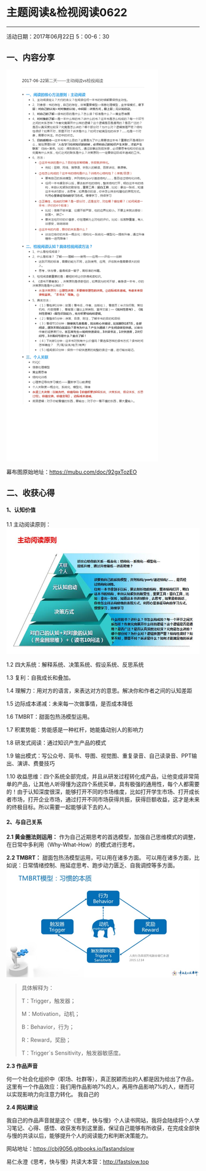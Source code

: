 # 主题阅读&检视阅读0622
**********
活动日期：2017年06月22日 5：00-6：30
## 一、内容分享

![](./_image/2017-06-22第二天——主动阅读vs检视阅读_爱奇艺.jpg)

  
幕布图原始地址：<https://mubu.com/doc/92gxTozEO>

## 二、收获心得

#### 1、认知价值

 1.1 主动阅读原则：
![](./_image/主动阅读.jpg)


1.2 四大系统：解释系统、决策系统、假设系统、反思系统

1.3 复利：自我成长和叠加。

1.4 理解力：用对方的语言，来表达对方的意思。解决你和作者之间的认知差距

1.5 边际成本递减：未来每一次做事情，是否成本降低

1.6 TMBRT：甜面包热汤模型运用。

1.7 积累势能：势能感是一种杠杆，她能撬动别人的影响力

1.8 研发式阅读：通过知识产生产品的模式

1.9 输出模式：写公众号、简书、导图、视觉图、重复录音、自己读录音、PPT输出、演讲、费曼技巧

1.10 收益思维：四个系统全部完成，并且从研发过程转化成产品，让他变成非常简单的产品，让其他人听得懂为这四个系统买单，具有极强的通用性，每个人都需要的！由于认知深度很深，能够打开不同的市场维度，比如打开学生市场、打开成长者市场，打开企业市场，通过打开不同市场获得共振，获得巨额收益，这才是未来的终极目标。所以需要一起能够读下去的人。

#### 2、与自己关系
**2.1 黄金圈法则运用：**
作为自己近期思考的首选模型，加强自己思维模式的调整，在日常中多利用（Why-What-How）的模式进行思考。

**2.2 TMBRT：**
甜面包热汤模型运用，可以用在诸多方面。
可以用在诸多方面，比如说：日常情绪控制、拖延症思考、跑步动力匮乏、自我调控等多方面。
![](./_image/tmbrt.jpg)
>具体解释为：
> 
>T：Trigger，触发器；
> 
>M：Motivation，动机；
> 
>B：Behavior，行为；
> 
> R：Reward，奖励；
> 
> T：Trigger`s Sensitivity，触发器敏感度。

**2.3 作品声音**

何一个社会化组织中（职场、社群等），真正脱颖而出的人都是因为给出了作品，这里有一个作品效应：我们用作品影响7%的人，再用作品影响7%的人，继而可以实现影响力向注意力转化。
我自己的

**2.4 网站建设**

我自己的作品声音就是这个《思考，快与慢》个人读书网站，我将会陆续将个人学习笔记、心得、感悟、收获发布到这里面，保证自己能够有所收获，在完成全部快与慢的共读以后，能够提升个人的阅读能力和判断决策能力。

网站地址：<https://cbj9056.gitbooks.io/fastandslow>

易仁永澄《思考，快与慢》共读大本营：<http://fastslow.top>